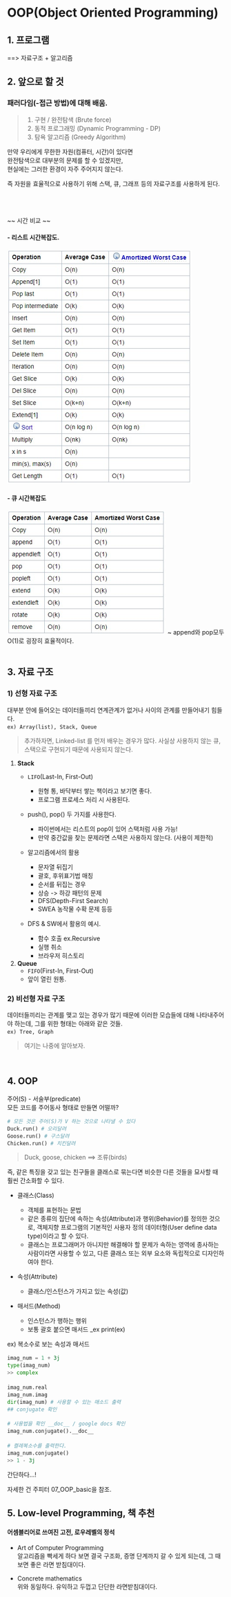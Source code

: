 # OOP(Object Oriented Programming)

## 1. 프로그램  
==> 자료구조 + 알고리즘  

## 2. 앞으로 할 것  
### 패러다임(-접근 방법)에 대해 배움.  

> 1. 구현 / 완전탐색 (Brute force)  
> 2. 동적 프로그래밍 (Dynamic Programming - DP)  
> 3. 탐욕 알고리즘   (Greedy Algorithm)  

만약 우리에게 무한한 자원(컴퓨터, 시간)이 있다면  
완전탐색으로 대부분의 문제를 할 수 있겠지만,  
현실에는 그러한 환경이 자주 주어지지 않는다.

즉 자원을 효율적으로 사용하기 위해 스택, 큐, 그래프 등의 자료구조를 사용하게 된다.  
<br>  
<br>

~~ 시간 비교 ~~
#### - 리스트 시간복잡도.
<img src= '../Images/python_time_complexity.jpg'>

#### - 큐 시간복잡도
<img src= '../Images/queue_time_complexity.jpg'>
~ append와 pop모두 O(1)로 굉장히 효율적이다.
<br>
<br>

## 3. 자료 구조
### 1) 선형 자료 구조
대부분 안에 들어오는 데이터들끼리 연계관계가 없거나 사이의 관계를 만들어내기 힘들다.  
`ex) Array(list), Stack, Queue`
 >추가하자면, Linked-list 를 먼저 배우는 경우가 많다. 사실상 사용하지 않는 큐, 스택으로 구현되기 때문에 사용되지 않는다.


 1) **Stack**  
    - `LIFO`(Last-In, First-Out)  
        - 원형 통, 바닥부터 쌓는 책이라고 보기면 좋다.  
        - 프로그램 프로세스 처리 시 사용된다.

    - push(), pop() 두 가지를 사용한다.
        - 파이썬에서는 리스트의 pop이 있어 스택처럼 사용 가능!
        - 만약 중간값을 찾는 문제라면 스택은 사용하지 않는다. (사용이 제한적)
        
    - 알고리즘에서의 활용
        - 문자열 뒤집기
        - 괄호, 후위표기법 매칭
        - 순서를 뒤집는 경우
        - 상승 -> 하강 패턴의 문제
        - DFS(Depth-First Search)
        - SWEA 농작물 수확 문제 등등

    - DFS & SW에서 활용의 예시.
        - 함수 호출 ex.Recursive
        - 실행 취소
        - 브라우저 히스토리
 2) **Queue**  
    - `FIFO`(First-In, First-Out)
    - 앞이 열린 원통. 

### 2) 비선형 자료 구조
데이터들끼리는 관계를 맺고 있는 경우가 많기 때문에 이러한 모습들에 대해 나타내주어야 하는데, 그를 위한 형태는 아래와 같은 것들.  
`ex) Tree, Graph`

> 여기는 나중에 알아보자.

<br>

## 4. OOP 
주어(S) - 서술부(predicate)  
모든 코드를 주어동사 형태로 만들면 어떨까?

```python
# 모든 것은 주어(S)가 V 하는 것으로 나타낼 수 있다
Duck.run() # 오리달려
Goose.run() # 구스달려
Chicken.run() # 치킨달려
```
> Duck, goose, chicken ==> 조류(birds)

즉, 같은 특징을 갖고 있는 친구들을 클래스로 묶는다면 비슷한 다른 것들을 묘사할 때 훨씬 간소화할 수 있다.

- 클래스(Class)
    - 객체를 표현하는 문법
    -  같은 종류의 집단에 속하는 속성(Attribute)과 행위(Behavior)를 정의한 것으로, 객체지향 프로그램의 기본적인 사용자 정의 데이터형(User define data type)이라고 할 수 있다.
    - 클래스는 프로그래머가 아니지만 해결해야 할 문제가 속하는 영역에 종사하는 사람이라면 사용할 수 있고, 다른 클래스 또는 외부 요소와 독립적으로 디자인하여야 한다.

- 속성(Attribute)
    - 클래스/인스턴스가 가지고 있는 속성(값)

- 매서드(Method)
    - 인스턴스가 행하는 행위
    - 보통 괄호 붙으면 매서드 _ex print(ex)


ex) 복소수로 보는 속성과 매서드
```python
imag_num = 1 + 3j
type(imag_num) 
>> complex

imag_num.real
imag_num.imag
dir(imag_num) # 사용할 수 있는 매소드 출력
## conjugate 확인

# 사용법을 확인 __doc__ / google docs 확인
imag_num.conjugate().__doc__

# 켤레복소수를 출력한다.
imag_num.conjugate()
>> 1 - 3j
```

간단하다...!

자세한 건 주피터 07_OOP_basic을 참조.
<br>


## 5. Low-level Programming, 책 추천
#### 어셈블리어로 쓰여진 고전, 로우레벨의 정석

- Art of Computer Programming  
  알고리즘을 빡세게 하다 보면 결국 구조화, 증명 단계까지 갈 수 있게 되는데, 그 때 보면 좋은 라면 받침대이다.  

- Concrete mathematics  
  위와 동일하다. 유익하고 두껍고 단단한 라면받침대이다.  
